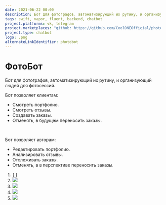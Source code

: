 ```yaml
---
date: 2021-06-22 00:00
description: Бот для фотографов, автоматизирующий их рутину, и организующий людей для фотосессий. Бот позволил автоматизировать создание заявок, оповещение персонала, сбор отзывов и обновление портфолио.
tags: swift, vapor, fluent, backend, chatbot
project.platforms: vk, telegram
project.marketplaces: "github: https://github.com/CoolONEOfficial/photobot", "telegram: https://t.me/tsareva_bot", "vk: https://vk.com/tsar.stasy"
project.type: chatbot
logo: .png
alternateLinkIdentifier: photobot
---
```

# ФотоБот

Бот для фотографов, автоматизирующий их рутину, и организующий людей для фотосессий. 

Бот позволяет клиентам: 
- Смотреть портфолио.
- Смотреть отзывы.
- Создавать заказы.
- Отменять, в будущем переносить заказы.

<br />

Бот позволяет авторам: 
- Редактировать портфолио.
- Анализировать отзывы.
- Отслеживать заказы.
- Отменять, а в перспективе переносить заказы.

1. { }
2. ![ ](1.png)
3. ![ ](2.png)
4. ![ ](3.png)
5. ![ ](4.png)


